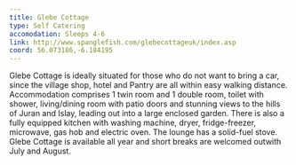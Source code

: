 ```yaml
---
title: Glebe Cottage
type: Self Catering
accomodation: Sleeps 4-6
link: http://www.spanglefish.com/glebecottageuk/index.asp
coord: 56.073186,-6.184195
---
```


Glebe Cottage is ideally situated for those who do not want to bring a car, since the village shop, hotel and Pantry are all within easy walking distance. Accommodation comprises 1 twin room and 1 double room, toilet with shower, living/dining room with patio doors and stunning views to the hills of Juran and Islay, leading out into a large enclosed garden. There is also a fully equipped kitchen with washing machine, dryer, fridge-freezer, microwave, gas hob and electric oven. The lounge has a solid-fuel stove. Glebe Cottage is available all year and short breaks are welcomed outwith July and August.